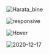 
![Harata_bine](https://user-images.githubusercontent.com/61350754/102189504-69d25600-3ebf-11eb-9c9b-d7861f838fc0.png)



![responsive](https://user-images.githubusercontent.com/61350754/102189546-78b90880-3ebf-11eb-8936-38bd6fd1a1ca.png)


![Hover](https://user-images.githubusercontent.com/61350754/102189573-866e8e00-3ebf-11eb-8fe7-cb370c7697ab.png)


![2020-12-17](https://user-images.githubusercontent.com/61350754/102469147-109f2980-405b-11eb-96d5-1e10da4f114e.png)




